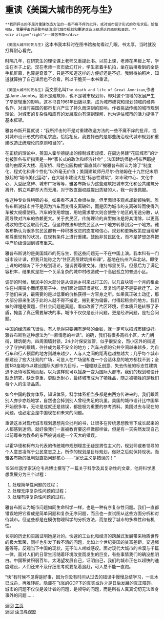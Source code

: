 # 重读《美国大城市的死与生》

```{admonition} Inspire 
**我所抨击的不是对重建改造方法的一些不痛不痒的批评，或对城市设计形式的吹毛求疵。恰恰相反，我要抨击的是那些统治现代城市规划和重建改造正统理论的原则和目的。**
<div align="right">——雅各布斯</div>
```

`《美国大城市的死与生》`这本书我本科时在图书馆匆匆看过几眼。书太厚，当时就没打算耐心看完。

时隔几年，在研究生的理论课上老师又重提此书。以前上课，老师在黑板上写，学生在本子上记，现在老师一页页放幻灯片，学生拿着手机拍，坐在后排看到的全是手机屏幕，也算是奇景了，只是不知道这样的方便好还是不好。我懒得拍照片，知道就算拍了自己课后也不会看，所以干脆买一本书重读。

`《美国大城市的死与生》`英文原名叫`The death and life of Great American`,作者是Jane Jacobs。她不是建筑师，也不是城市规划师，却对这个领域的发展产生了举足轻重的影响。这本书自1961年出版以来，成为城市研究和规划领域的经典名作，对当时美国的都市复兴产生了持久而深刻的影响。作者挑战传统的城市规划理论，对城市的复杂性和应有的发展取向有深刻理解，也为评估城市的活力提供了基本框架。

雅各布斯开篇就说：“我所抨击的不是对重建改造方法的一些不痛不痒的批评，或对城市设计形式的吹毛求疵。恰恰相反，我要抨击的是那些统治现代城市规划和重建改造正统理论的原则和目的”。

在正统的理论中，英国人霍华德提出的控制城市规模、在周边另建“花园城市”的计划被雅各布斯指责是一种“家长式的政治和经济社会”；法国建筑师勒·柯布西耶提倡的由摩天大楼、高架桥、绿色公园构成“垂直城市”被雅各布斯认为除了“制度化、程式化和非个性化”以外毫无价值；美国建筑师丹尼尔·伯纳姆在十九世纪末期掀起的“城市美化运动”，在大城市建设大批“标志性建筑”，如市政中心、文化中心、大型纪念碑、城市广场等等，雅各布斯认为这些建筑把城市文化和公共建筑分离开，鹤立鸡群却大而无用。对于敢直面权威提出质疑的人，我一向很佩服。

像这种专业性稍强的书，如果看不进去会很枯燥，但里面很多观点却新颖独到。雅各布斯说城市并不是因为汽车而变得支离破碎，而是因为城市的支离破碎而使得汽车被大规模使用。汽车的使用增加，用地需求增大则会使整个地区的用途分散，从而导致对汽车的依赖更大。关于贫民区，传统理论的典型做法是将其清除，以更高税收的住宅区取而代之。但这种做法却使贫民区从一个地方转移到另一个地方。雅各布斯认为很多贫民区都有一种积极改进的态度和信心。规划和更新政策应当理解和尊重现有的状况，在现有条件上进行重建。鼓励非贫民区化，而不是梦想怎样把中产阶级请回到城市里来。

雅各布斯说的是美国城市的死与生，但这些问题无一不在中国上演。我本科有一门城市设计课，但我只能称之为“住区高层建筑排布课”。基地在杭州汽车北站。即使上课的时候听了不少规划理论，强调要尊重文脉，维持邻里关系。但最后为了满足容积率，结果就是把一个关系复杂的城中村改造成一个高层孤立的普通小区。

调研的时候，居民中的大部分是从偏远乡村来此打工的，以几百块钱一个月的租金住在村民狭小而闭塞房子中。他们面对调研很紧张，反复询问是不是要拆迁了。对于他们来说，最需要的是以低廉的价格获得一方容身之所。如果真正破土动迁，那大部分原来生活于此的人就不得不搬走，搬到更为偏僻，付得起租金的地方。我们做的课程是假题，但社会问题是真题。看似改善了片区环境，但本质只是转移了矛盾，掩盖了真正需要解决的事。城市不仅仅是设计问题，更是经济问题，是社会问题。

中国的经济腾飞很快，有人觉得只要拥有足够的金钱，就一定可以把城市建设好。雅各布斯称这种想法为“一厢情愿的神话”。的确，我们有很多高档小区，大门朝街，建筑朝内，四周围墙封锁，24小时保安监管，似乎很安全，而小区外的街道少了守护的眼睛，往往成为最不安全的地方；汽车占据的公共空间越来越多，为自行车和行人预留的地方则越来越少，人与人之间的距离也越拉越大；几乎每个城市都建设了宏大壮观的广场，可是人在广场里却连一个合适休息的地方都找不到；全国183座城市以建设国际大都市为目标，一幢幢缺乏创意、失去传统的标志性建筑迫不及待地拔地而起，以为这样就可以摇身一变为国际大都市。我们的规划和设计缺乏研究，缺乏尊重，更缺乏耐心，最终城市成为了牺牲品，随之被牺牲的是我们每个人的生活品质。

如今中国的教育体系，知识体系，科学体系相当多都是由西方传进来的。我们跟着别人亦步亦趋地学，自然也会掉到别人曾经失足的坑里。美国的城市设计比中国早开始很多年，无论是成就还是错误，都是极为重要的参考资料。美国过去与现在的问题，也必定会是中国现在和未来的问题。

重读这本对现代城市规划思想完全批判的书，让很多在传统思想教育下成长起来的人都感到迷惘。就好像我们一直被教育要这样做那样做，但是有一天突然发现自己以前尊奉为教条的东西被说成是一个天大的错误。

以霍华德和柯布为代表的传统城市规划理念无疑是男性主义的，规划师或者领导的个人意志凌驾于公民意志之上，所作的规划是目标规划，做好之后就保持现状。而雅各布斯的批判就直指问题核心——“家长主义是错误的！”

1958年医学家沃伦韦弗博士撰写了一篇关于科学及其复杂性的文章，他将科学思想发展分为三个过程：
1. 处理简单性问题的过程；
2. 处理无序复杂性问题的过程；
3. 处理有序复杂性问题的过程。

雅各布斯认为城市问题如同生命科学一样，也是一种有序复杂性问题。我们一直都错误地把它看成是简单问题和复杂无序问题，而且也一直试图从这些方面分析和对待城市。但这些都是在模仿物理科学的分析方法，而忽视了城市的多样性和有机性。

长期的历史和实践证明她是对的。快速的工业化和经济的跨越式发展带来物质世界的极大繁荣，同样也引发了数不清的问题，比如上个世纪美国的贫富差距，交通堵塞等等。反观当下中国的现状，无不叫人唏嘘感叹。面对现代大城市的冷漠与千篇一律，面对人们的日常生活随着环境改变而发生的巨变，有些事情我们的确没想明白。中国积贫积弱百年，太渴望发展自己，证明自己，我们的城市正在以超快的速度建设，人们还来不及仔细思考就要急着追赶，可人总不能一直跑。

“快”有时候不见得是好事，因为你没有时间从过去的错误中慢慢总结学习，一旦木已成舟，再难转舵。隐藏在飞涨的GDP下的真实或许才是日后发展的真正障碍。城市的问题不仅仅是设计者的问题，是领导的问题，而是所有人真真切切无法置身事外的问题……

返回 [主页](../../../intro.md)   
返回 [读书与观影](../../../posts/readingcollection.md)